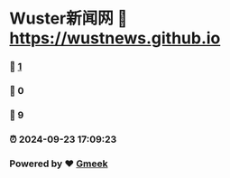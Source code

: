 # Wuster新闻网 :link: https://wustnews.github.io 
### :page_facing_up: [1](https://wustnews.github.io/tag.html) 
### :speech_balloon: 0 
### :hibiscus: 9 
### :alarm_clock: 2024-09-23 17:09:23 
### Powered by :heart: [Gmeek](https://github.com/Meekdai/Gmeek)

